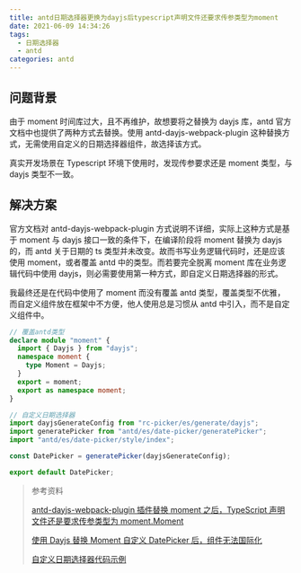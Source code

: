 ```yaml
---
title: antd日期选择器更换为dayjs后typescript声明文件还要求传参类型为moment
date: 2021-06-09 14:34:26
tags:
  - 日期选择器
  - antd
categories: antd
---
```


## 问题背景

由于 moment 时间库过大，且不再维护，故想要将之替换为 dayjs 库，antd 官方文档中也提供了两种方式去替换。使用 antd-dayjs-webpack-plugin 这种替换方式，无需使用自定义的日期选择器组件，故选择该方式。

真实开发场景在 Typescript 环境下使用时，发现传参要求还是 moment 类型，与 dayjs 类型不一致。

<!-- more -->

## 解决方案

官方文档对 antd-dayjs-webpack-plugin 方式说明不详细，实际上这种方式是基于 moment 与 dayjs 接口一致的条件下，在编译阶段将 moment 替换为 dayjs 的，而 antd 关于日期的 ts 类型并未改变。故而书写业务逻辑代码时，还是应该使用 moment，或者覆盖 antd 中的类型。而若要完全脱离 moment 库在业务逻辑代码中使用 dayjs，则必需要使用第一种方式，即自定义日期选择器的形式。

我最终还是在代码中使用了 moment 而没有覆盖 antd 类型，覆盖类型不优雅，而自定义组件放在框架中不方便，他人使用总是习惯从 antd 中引入，而不是自定义组件中。

```ts
// 覆盖antd类型
declare module "moment" {
  import { Dayjs } from "dayjs";
  namespace moment {
    type Moment = Dayjs;
  }
  export = moment;
  export as namespace moment;
}
```

```js
// 自定义日期选择器
import dayjsGenerateConfig from "rc-picker/es/generate/dayjs";
import generatePicker from "antd/es/date-picker/generatePicker";
import "antd/es/date-picker/style/index";

const DatePicker = generatePicker(dayjsGenerateConfig);

export default DatePicker;
```

> 参考资料
>
> [antd-dayjs-webpack-plugin 插件替换 moment 之后，TypeScript 声明文件还是要求传参类型为 moment.Moment](https://github.com/ant-design/antd-dayjs-webpack-plugin/issues/23)
>
> [使用 Dayjs 替换 Moment 自定义 DatePicker 后，组件无法国际化](https://github.com/ant-design/ant-design/issues/27276)
>
> [自定义日期选择器代码示例](https://codesandbox.io/s/wentifuxiandemo-forked-l3704?file=/index.js)
